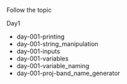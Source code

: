 Follow the topic <br>

Day1<br>
- day-001-printing
- day-001-string_manipulation
- day-001-inputs
- day-001-variables
- day-001-variable_naming
- day-001-proj-band_name_generator
